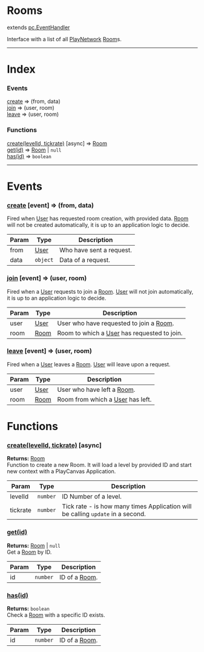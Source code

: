 # Rooms
extends [pc.EventHandler]

Interface with a list of all [PlayNetwork] [Room]s.

---

# Index

### Events

<a href='#event_create'>create</a> => (from, data)  
<a href='#event_join'>join</a> => (user, room)  
<a href='#event_leave'>leave</a> => (user, room)  

### Functions

<a href='#function_create'>create(levelId, tickrate)</a> [async] => [Room]  
<a href='#function_get'>get(id)</a> => [Room] &#124; `null`  
<a href='#function_has'>has(id)</a> => `boolean`  


---



# Events

<a name='event_create'></a>
### <a href='#event_create'>create</a> [event] => (from, data)  
Fired when [User] has requested room creation, with provided data. [Room] will not be created automatically, it is up to an application logic to decide.

| Param | Type | Description |
| --- | --- | --- |
| from | [User] | Who have sent a request. |  
| data | `object` | Data of a request. |  


<a name='event_join'></a>
### <a href='#event_join'>join</a> [event] => (user, room)  
Fired when a [User] requests to join a [Room]. [User] will not join automatically, it is up to an application logic to decide.

| Param | Type | Description |
| --- | --- | --- |
| user | [User] | User who have requested to join a [Room]. |  
| room | [Room] | Room to which a [User] has requested to join. |  


<a name='event_leave'></a>
### <a href='#event_leave'>leave</a> [event] => (user, room)  
Fired when a [User] leaves a [Room]. [User] will leave upon a request.

| Param | Type | Description |
| --- | --- | --- |
| user | [User] | User who have left a [Room]. |  
| room | [Room] | Room from which a [User] has left. |  


# Functions

<a name='function_create'></a>
### <a href='#function_create'>create(levelId, tickrate)</a> [async]  
  
**Returns:** [Room]  
Function to create a new Room. It will load a level by provided ID and start new context with a PlayCanvas Application.

| Param | Type | Description |
| --- | --- | --- |
| levelId | `number` | ID Number of a level. |  
| tickrate | `number` | Tick rate - is how many times Application will be calling `update` in a second. |  


<a name='function_get'></a>
### <a href='#function_get'>get(id)</a>  
  
**Returns:** [Room] | `null`  
Get a [Room] by ID.

| Param | Type | Description |
| --- | --- | --- |
| id | `number` | ID of a [Room]. |  


<a name='function_has'></a>
### <a href='#function_has'>has(id)</a>  
  
**Returns:** `boolean`  
Check a [Room] with a specific ID exists.

| Param | Type | Description |
| --- | --- | --- |
| id | `number` | ID of a [Room]. |  




[pc.EventHandler]: https://developer.playcanvas.com/en/api/pc.EventHandler.html  
[Room]: ./Room.md  
[User]: ./User.md  
[PlayNetwork]: ./PlayNetwork.md  
